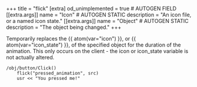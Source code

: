 +++
title = "flick"
[extra]
od_unimplemented = true # AUTOGEN FIELD
[[extra.args]]
name = "Icon" # AUTOGEN STATIC
description = "An icon file, or a named icon state."
[[extra.args]]
name = "Object" # AUTOGEN STATIC
description = "The object being changed."
+++

Temporarily replaces the {{ atom(var="icon") }}, or {{ atom(var="icon_state") }}, of the specified object for the duration of the animation. This only occurs on the client - the icon or icon_state variable is not actually altered.

```dm
/obj/button/Click()
    flick("pressed_animation", src)
    usr << "You pressed me!"
```
